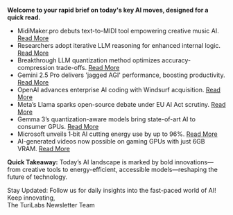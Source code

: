 **Welcome to your rapid brief on today's key AI moves, designed for a quick read.**

- MidiMaker.pro debuts text-to-MIDI tool empowering creative music AI. [Read More](https://midimaker.pro/)
- Researchers adopt iterative LLM reasoning for enhanced internal logic. [Read More](https://www.quantamagazine.org/to-make-language-models-work-better-researchers-sidestep-language-20250414/)
- Breakthrough LLM quantization method optimizes accuracy-compression trade-offs. [Read More](https://arxiv.org/abs/2411.17525)
- Gemini 2.5 Pro delivers 'jagged AGI' performance, boosting productivity. [Read More](https://www.oneusefulthing.org/p/on-jagged-agi-o3-gemini-25-and-everything)
- OpenAI advances enterprise AI coding with Windsurf acquisition. [Read More](https://theahura.substack.com/p/tech-things-openai-buys-windsurf)
- Meta’s Llama sparks open-source debate under EU AI Act scrutiny. [Read More](https://simonwillison.net/2025/Apr/19/llama-eu-ai-act/)
- Gemma 3’s quantization-aware models bring state-of-art AI to consumer GPUs. [Read More](https://developers.googleblog.com/en/gemma-3-quantized-aware-trained-state-of-the-art-ai-to-consumer-gpus/)
- Microsoft unveils 1‑bit AI cutting energy use by up to 96%. [Read More](https://arstechnica.com/ai/2025/04/microsoft-researchers-create-super%e2%80%91efficient-ai-that-uses-up-to-96-less-energy/)
- AI-generated videos now possible on gaming GPUs with just 6GB VRAM. [Read More](https://www.tomshardware.com/tech-industry/artificial-intelligence/framepack-can-generate-ai-videos-locally-with-just-6gb-of-vram)

**Quick Takeaway:** Today’s AI landscape is marked by bold innovations—from creative tools to energy-efficient, accessible models—reshaping the future of technology.

Stay Updated: Follow us for daily insights into the fast-paced world of AI! Keep innovating,  
The TuriLabs Newsletter Team